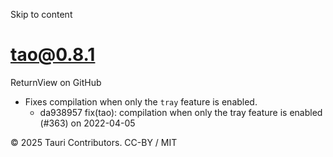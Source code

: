 Skip to content
# tao@0.8.1
ReturnView on GitHub
  * Fixes compilation when only the `tray` feature is enabled. 
    * da938957 fix(tao): compilation when only the tray feature is enabled (#363) on 2022-04-05


© 2025 Tauri Contributors. CC-BY / MIT
